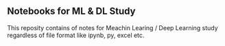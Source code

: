 ## Notebooks for ML & DL Study
 This reposity contains of notes for Meachin Learing / Deep Learning study regardless of file format like ipynb, py, excel etc.
